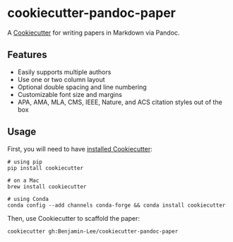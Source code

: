 # cookiecutter-pandoc-paper

A [Cookiecutter](https://github.com/cookiecutter/cookiecutter) for writing papers in Markdown via Pandoc.

## Features

- Easily supports multiple authors
- Use one or two column layout
- Optional double spacing and line numbering
- Customizable font size and margins
- APA, AMA, MLA, CMS, IEEE, Nature, and ACS citation styles out of the box

## Usage

First, you will need to have [installed Cookiecutter](https://cookiecutter.readthedocs.io/en/1.7.0/installation.html):

```shell
# using pip
pip install cookiecutter

# on a Mac
brew install cookiecutter

# using Conda
conda config --add channels conda-forge && conda install cookiecutter
```

Then, use Cookiecutter to scaffold the paper:

```shell
cookiecutter gh:Benjamin-Lee/cookiecutter-pandoc-paper
```
